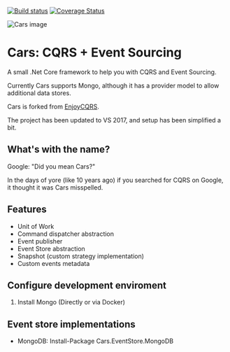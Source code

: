 [![Build status](https://ci.appveyor.com/api/projects/status/58fdyc6de81r7t3r/branch/master?svg=true)](https://ci.appveyor.com/project/eswann/cars/branch/master)
[![Coverage Status](https://coveralls.io/repos/github/eswann/cars/badge.svg?branch=master)](https://coveralls.io/github/eswann/cars?branch=master)

![Cars image](https://encrypted-tbn0.gstatic.com/images?q=tbn:ANd9GcSI680XhLv9L5_noib5ax3YrQ57Vf5dpYWXPw8ulO1dL1kRHpJJ)

# Cars: CQRS + Event Sourcing
A small .Net Core framework to help you with CQRS and Event Sourcing.

Currently Cars supports Mongo, although it has a provider model to allow additional data stores.

Cars is forked from [EnjoyCQRS](https://github.com/ircnelson/enjoy.cqrs). 

The project has been updated to VS 2017, and setup has been simplified a bit.  

## What's with the name?
Google: "Did you mean Cars?"

In the days of yore (like 10 years ago) if you searched for CQRS on Google, it thought it was Cars misspelled.

## Features

* Unit of Work
* Command dispatcher abstraction
* Event publisher
* Event Store abstraction
* Snapshot (custom strategy implementation)
* Custom events metadata

## Configure development enviroment

1. Install Mongo (Directly or via Docker)

## Event store implementations

* MongoDB: Install-Package Cars.EventStore.MongoDB

